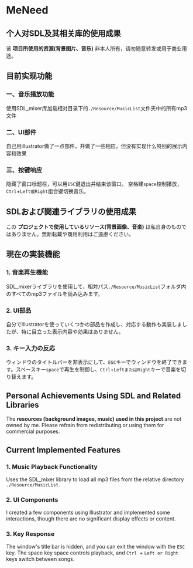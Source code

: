 # MeNeed
## 个人对SDL及其相关库的使用成果
该 **项目所使用的资源(背景图片、音乐)** 非本人所有，请勿随意转发或用于商业用途。
## 目前实现功能
### 一、音乐播放功能
  使用SDL_mixer库加载相对目录下的`./Resource/MusicList`文件夹中的所有mp3文件
### 二、UI部件
  自己用illustrator做了一点部件，并做了一些相应，但没有实现什么特别的展示内容和效果
### 三、按键响应
  隐藏了窗口标题栏，可以用`ESC`键退出并结束该窗口。
  空格建`space`控制播放，`Ctrl`+`Left或Right`组合键切换音乐。
  
## SDLおよび関連ライブラリの使用成果
この **プロジェクトで使用しているリソース(背景画像、音楽)** は私自身のものではありません。無断転載や商用利用はご遠慮ください。
## 現在の実装機能
### 1. 音楽再生機能
SDL_mixerライブラリを使用して、相対パス`./Resource/MusicList`フォルダ内のすべてのmp3ファイルを読み込みます。
### 2. UI部品
自分でIllustratorを使っていくつかの部品を作成し、対応する動作も実装しましたが、特に目立った表示内容や効果はありません。
### 3. キー入力の反応
ウィンドウのタイトルバーを非表示にして、`ESC`キーでウィンドウを終了できます。スペースキー`space`で再生を制御し、`Ctrl`+`LeftまたはRight`キーで音楽を切り替えます。

## Personal Achievements Using SDL and Related Libraries
The **resources (background images, music) used in this project** are not owned by me. Please refrain from redistributing or using them for commercial purposes.
## Current Implemented Features
### 1. Music Playback Functionality
Uses the SDL_mixer library to load all mp3 files from the relative directory `./Resource/MusicList.`
### 2. UI Components
I created a few components using Illustrator and implemented some interactions, though there are no significant display effects or content.
### 3. Key Response
The window's title bar is hidden, and you can exit the window with the `ESC` key. The space key space controls playback, and `Ctrl `+ `Left or Right` keys switch between songs.
